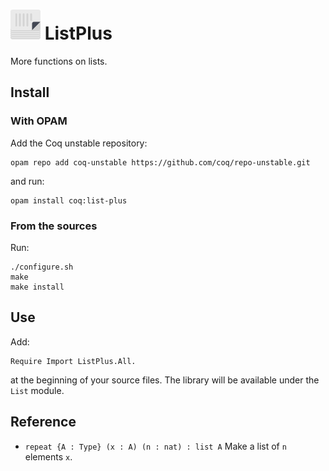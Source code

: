 # ![Logo](https://raw.githubusercontent.com/clarus/icons/master/list-48.png) ListPlus
More functions on lists.

## Install
### With OPAM
Add the Coq unstable repository:

    opam repo add coq-unstable https://github.com/coq/repo-unstable.git

and run:

    opam install coq:list-plus

### From the sources
Run:

    ./configure.sh
    make
    make install

## Use
Add:

    Require Import ListPlus.All.

at the beginning of your source files. The library will be available under the `List` module.

## Reference
* `repeat {A : Type} (x : A) (n : nat) : list A` Make a list of `n` elements `x`.

